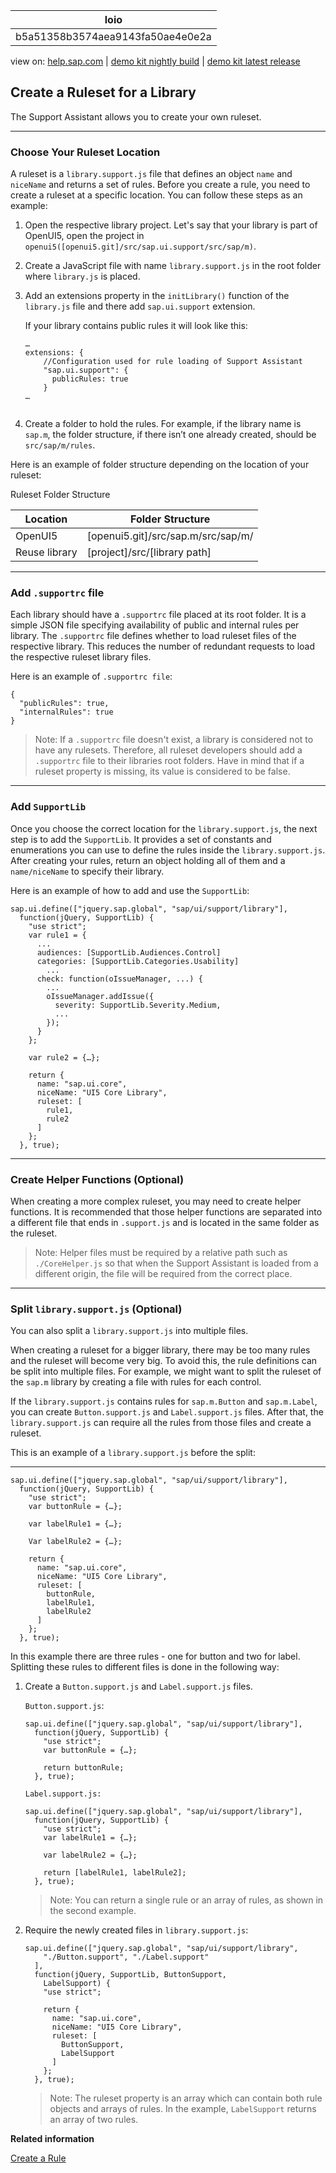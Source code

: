 | loio |
| -----|
| b5a51358b3574aea9143fa50ae4e0e2a |

<div id="loio">

view on: [help.sap.com](https://help.sap.com/viewer/DRAFT/3237636b137e43519a20ad5513c49ccb/latest/en-US/b5a51358b3574aea9143fa50ae4e0e2a.html) | [demo kit nightly build](https://openui5nightly.hana.ondemand.com/#/topic/b5a51358b3574aea9143fa50ae4e0e2a) | [demo kit latest release](https://openui5.hana.ondemand.com/#/topic/b5a51358b3574aea9143fa50ae4e0e2a)</div>
<!-- loiob5a51358b3574aea9143fa50ae4e0e2a -->

## Create a Ruleset for a Library

The Support Assistant allows you to create your own ruleset.

***

<a name="loiob5a51358b3574aea9143fa50ae4e0e2a__section_lqs_mmh_vbb"/>

### Choose Your Ruleset Location

A ruleset is a `library.support.js` file that defines an object `name` and `niceName` and returns a set of rules. Before you create a rule, you need to create a ruleset at a specific location. You can follow these steps as an example:

1.  Open the respective library project. Let's say that your library is part of OpenUI5, open the project in `openui5([openui5.git]/src/sap.ui.support/src/sap/m)`.

2.  Create a JavaScript file with name `library.support.js` in the root folder where `library.js` is placed.

3.  Add an extensions property in the `initLibrary()` function of the `library.js` file and there add `sap.ui.support` extension.

    If your library contains public rules it will look like this:

    ```
    …
    extensions: {
        //Configuration used for rule loading of Support Assistant
        "sap.ui.support": {
          publicRules: true
        }
    …
    
    
    ```

4.  Create a folder to hold the rules. For example, if the library name is `sap.m`, the folder structure, if there isn’t one already created, should be `src/sap/m/rules`.


Here is an example of folder structure depending on the location of your ruleset:

Ruleset Folder Structure<a name="loiob5a51358b3574aea9143fa50ae4e0e2a__table_xgs_xmd_wbb"/>

|Location|Folder Structure|
|--------|----------------|
| OpenUI5 |\[openui5.git\]/src/sap.m/src/sap/m/|
|Reuse library|\[project\]/src/\[library path\]|

***

<a name="loiob5a51358b3574aea9143fa50ae4e0e2a__section_oq3_fbp_vcb"/>

### Add `.supportrc` file

Each library should have a `.supportrc` file placed at its root folder. It is a simple JSON file specifying availability of public and internal rules per library. The `.supportrc` file defines whether to load ruleset files of the respective library. This reduces the number of redundant requests to load the respective ruleset library files.

Here is an example of `.supportrc file`:

```
{
  "publicRules": true,
  "internalRules": true
}

```

> Note:
> If a `.supportrc` file doesn't exist, a library is considered not to have any rulesets. Therefore, all ruleset developers should add a `.supportrc` file to their libraries root folders. Have in mind that if a ruleset property is missing, its value is considered to be false.
> 
> 

***

<a name="loiob5a51358b3574aea9143fa50ae4e0e2a__section_ugb_whc_wbb"/>

### Add `SupportLib`

Once you choose the correct location for the `library.support.js`, the next step is to add the `SupportLib`. It provides a set of constants and enumerations you can use to define the rules inside the `library.support.js`. After creating your rules, return an object holding all of them and a `name/niceName` to specify their library.

Here is an example of how to add and use the `SupportLib`:

```lang-js
sap.ui.define(["jquery.sap.global", "sap/ui/support/library"],
  function(jQuery, SupportLib) {
    "use strict";
    var rule1 = {
      ...
      audiences: [SupportLib.Audiences.Control]
      categories: [SupportLib.Categories.Usability]
        ...
      check: function(oIssueManager, ...) {
        ...
        oIssueManager.addIssue({
          severity: SupportLib.Severity.Medium,
          ...
        });
      }
    };

    var rule2 = {…};

    return {
      name: "sap.ui.core",
      niceName: "UI5 Core Library",
      ruleset: [
        rule1,
        rule2
      ]
    };
  }, true);
```

***

<a name="loiob5a51358b3574aea9143fa50ae4e0e2a__section_knl_d3c_wbb"/>

### Create Helper Functions \(Optional\)

When creating a more complex ruleset, you may need to create helper functions. It is recommended that those helper functions are separated into a different file that ends in `.support.js` and is located in the same folder as the ruleset.

> Note:
> Helper files must be required by a relative path such as `./CoreHelper.js` so that when the Support Assistant is loaded from a different origin, the file will be required from the correct place.
> 
> 

***

<a name="loiob5a51358b3574aea9143fa50ae4e0e2a__section_fxb_g3c_wbb"/>

### Split `library.support.js` \(Optional\)

You can also split a `library.support.js` into multiple files.

When creating a ruleset for a bigger library, there may be too many rules and the ruleset will become very big. To avoid this, the rule definitions can be split into multiple files. For example, we might want to split the ruleset of the `sap.m` library by creating a file with rules for each control.

If the `library.support.js` contains rules for `sap.m.Button` and `sap.m.Label`, you can create `Button.support.js` and `Label.support.js` files. After that, the `library.support.js` can require all the rules from those files and create a ruleset.

This is an example of a `library.support.js` before the split:

***

```lang-js
sap.ui.define(["jquery.sap.global", "sap/ui/support/library"],
  function(jQuery, SupportLib) {
    "use strict";
    var buttonRule = {…};

    var labelRule1 = {…};

    Var labelRule2 = {…};

    return {
      name: "sap.ui.core",
      niceName: "UI5 Core Library",
      ruleset: [
        buttonRule,
        labelRule1,
        labelRule2
      ]
    };
  }, true);
```

In this example there are three rules - one for button and two for label. Splitting these rules to different files is done in the following way:

1.  Create a `Button.support.js` and `Label.support.js` files.

    `Button.support.js`:

    ```lang-js
    sap.ui.define(["jquery.sap.global", "sap/ui/support/library"],
      function(jQuery, SupportLib) {
        "use strict";
        var buttonRule = {…};
    
        return buttonRule;
      }, true);
    
    ```

    `Label.support.js:`

    ```lang-js
    sap.ui.define(["jquery.sap.global", "sap/ui/support/library"],
      function(jQuery, SupportLib) {
        "use strict";
        var labelRule1 = {…};
    
        var labelRule2 = {…};
    
        return [labelRule1, labelRule2];
      }, true);
    
    ```

    > Note:
    > You can return a single rule or an array of rules, as shown in the second example.
    > 
    > 

2.  Require the newly created files in `library.support.js`:

    ```lang-js
    sap.ui.define(["jquery.sap.global", "sap/ui/support/library",
        "./Button.support", "./Label.support"
      ],
      function(jQuery, SupportLib, ButtonSupport,
        LabelSupport) {
        "use strict";
    
        return {
          name: "sap.ui.core",
          niceName: "UI5 Core Library",
          ruleset: [
            ButtonSupport,
            LabelSupport
          ]
        };
      }, true);
    ```

    > Note:
    > The ruleset property is an array which can contain both rule objects and arrays of rules. In the example, `LabelSupport` returns an array of two rules.
    > 
    > 


**Related information**  


[Create a Rule](Create_a_Rule_c24569d.md)

